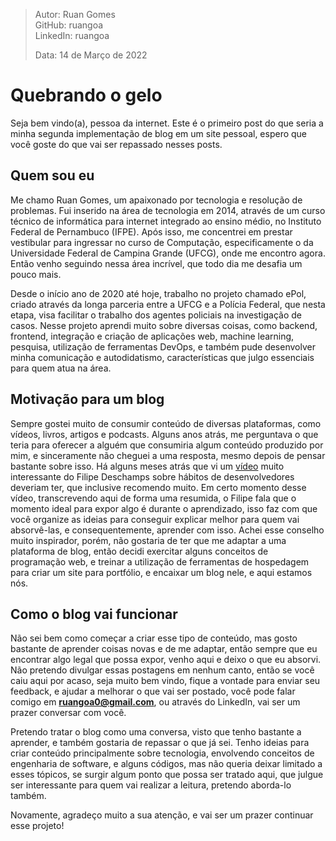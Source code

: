 > Autor: Ruan Gomes  
> GitHub: ruangoa  
> LinkedIn: ruangoa  
>   
> Data: 14 de Março de 2022  

# Quebrando o gelo 

Seja bem vindo(a), pessoa da internet. Este é o primeiro post do que seria a minha segunda implementação de blog em um site pessoal, espero que você goste do que vai ser repassado nesses posts.

## Quem sou eu

Me chamo Ruan Gomes, um apaixonado por tecnologia e resolução de problemas. Fui inserido na área de tecnologia em 2014, através de um curso técnico de informática para internet integrado ao ensino médio, no Instituto Federal de Pernambuco (IFPE). Após isso, me concentrei em prestar vestibular para ingressar no curso de Computação, especificamente o da Universidade Federal de Campina Grande (UFCG), onde me encontro agora. Então venho seguindo nessa área incrível, que todo dia me desafia um pouco mais.

Desde o início ano de 2020 até hoje, trabalho no projeto chamado ePol, criado através da longa parceria entre a UFCG e a Polícia Federal, que nesta etapa, visa facilitar o trabalho dos agentes policiais na investigação de casos. Nesse projeto aprendi muito sobre diversas coisas, como backend, frontend, integração e criação de aplicações web, machine learning, pesquisa, utilização de ferramentas DevOps, e também pude desenvolver minha comunicação e autodidatismo, características que julgo essenciais para quem atua na área.

## Motivação para um blog

Sempre gostei muito de consumir conteúdo de diversas plataformas, como vídeos, livros, artigos e podcasts. Alguns anos atrás, me perguntava o que teria para oferecer a alguém que consumiria algum conteúdo produzido por mim, e sinceramente não cheguei a uma resposta, mesmo depois de pensar bastante sobre isso. Há alguns meses atrás que vi um [vídeo](https://www.youtube.com/watch?v=PGxTuv6k0KI) muito interessante do Filipe Deschamps sobre hábitos de desenvolvedores deveriam ter, que inclusive recomendo muito. Em certo momento desse vídeo, transcrevendo aqui de forma uma resumida, o Filipe fala que o momento ideal para expor algo é durante o aprendizado, isso faz com que você organize as ideias para conseguir explicar melhor para quem vai absorvê-las, e consequentemente, aprender com isso. Achei esse conselho muito inspirador, porém, não gostaria de ter que me adaptar a uma plataforma de blog, então decidi exercitar alguns conceitos de programação web, e treinar a utilização de ferramentas de hospedagem para criar um site para portfólio, e encaixar um blog nele, e aqui estamos nós.

## Como o blog vai funcionar

Não sei bem como começar a criar esse tipo de conteúdo, mas gosto bastante de aprender coisas novas e de me adaptar, então sempre que eu encontrar algo legal que possa expor, venho aqui e deixo o que eu absorvi. Não pretendo divulgar essas postagens em nenhum canto, então se você caiu aqui por acaso, seja muito bem vindo, fique a vontade para enviar seu feedback, e ajudar a melhorar o que vai ser postado, você pode falar comigo em **ruangoa0@gmail.com**, ou através do LinkedIn, vai ser um prazer conversar com você.

Pretendo tratar o blog como uma conversa, visto que tenho bastante a aprender, e também gostaria de repassar o que já sei. Tenho ideias para criar conteúdo principalmente sobre tecnologia, envolvendo conceitos de engenharia de software, e alguns códigos, mas não queria deixar limitado a esses tópicos, se surgir algum ponto que possa ser tratado aqui, que julgue ser interessante para quem vai realizar a leitura, pretendo aborda-lo também.

Novamente, agradeço muito a sua atenção, e vai ser um prazer continuar esse projeto!
